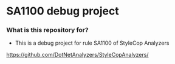 # SA1100 debug project #

### What is this repository for? ###

* This is a debug project for rule SA1100 of StyleCop Analyzers

https://github.com/DotNetAnalyzers/StyleCopAnalyzers/

